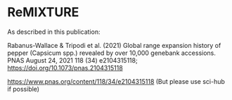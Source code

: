 # ReMIXTURE

As described in this publication:

Rabanus-Wallace & Tripodi et al. (2021) Global range expansion history of pepper (Capsicum spp.) revealed by over 10,000 genebank accessions. PNAS August 24, 2021 118 (34) e2104315118; https://doi.org/10.1073/pnas.2104315118

https://www.pnas.org/content/118/34/e2104315118 (But please use sci-hub if possible)
